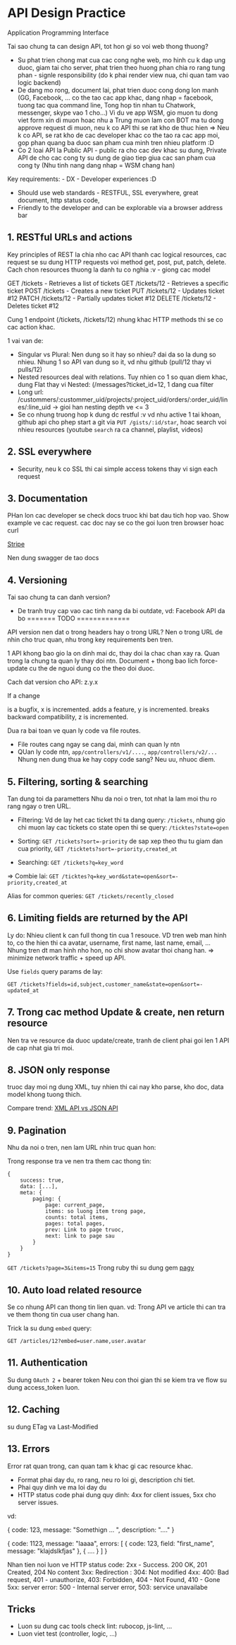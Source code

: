 # API Design Practice

Application Programming Interface

Tai sao chung ta can design API, tot hon gi so voi web thong thuong?
- Su phat trien chong mat cua cac cong nghe web, mo hinh cu k dap ung duoc, giam tai cho server, phat trien theo huong phan chia ro rang tung phan - signle responsibility (do k phai render view nua, chi quan tam vao logic backend)
- De dang mo rong, document lai, phat trien duoc cong dong lon manh (GG, Facebook, ... co the tao cac app khac, dang nhap = facebook, tuong tac qua command line, Tong hop tin nhan tu Chatwork, messenger, skype vao 1 cho...) Vi du ve app WSM, gio muon tu dong viet form xin di muon hoac nhu a Trung muon lam con BOT ma tu dong approve request di muon, neu k co API thi se rat kho de thuc hien => Neu k co API, se rat kho de cac developer khac co the tao ra cac app moi, gop phan quang ba duoc san pham cua minh tren nhieu platform :D 
- Co 2 loai API la Public API - public ra cho cac dev khac su dung, Private API de cho cac cong ty su dung de giao tiep giua cac san pham cua cong ty (Nhu tinh nang dang nhap = WSM chang han)



Key requirements: - DX - Developer experiences :D 
* Should use web standards - RESTFUL, SSL everywhere, great document, http status code, 
* Friendly to the developer and can be explorable via a browser address bar

## 1. RESTful URLs and actions
Key principles of REST la chia nho cac API thanh cac logical resources, cac request se su dung HTTP requests voi method get, post, put, patch, delete. Cach chon resources thuong la danh tu co nghia :v - giong cac model

GET /tickets - Retrieves a list of tickets
GET /tickets/12 - Retrieves a specific ticket
POST /tickets - Creates a new ticket
PUT /tickets/12 - Updates ticket #12
PATCH /tickets/12 - Partially updates ticket #12
DELETE /tickets/12 - Deletes ticket #12

Cung 1 endpoint (/tickets, /tickets/12) nhung khac HTTP methods thi se co cac action khac.

1 vai van de:

+ Singular vs Plural: Nen dung so it hay so nhieu? dai da so la dung so nhieu. Nhung 1 so API van dung so it, vd nhu github (pull/12 thay vi pulls/12)
+ Nested resources deal with relations. Tuy nhien co 1 so quan diem khac, dung Flat thay vi Nested: (/messages?ticket_id=12, 1 dang cua filter
+ Long url: /custommers/:custommer_uid/projects/:project_uid/orders/:order_uid/lines/:line_uid -> gioi han nesting depth ve <= 3
+ Se co nhung truong hop k dung dc restful :v vd nhu active 1 tai khoan, github api cho phep start a git via `PUT /gists/:id/star`, hoac search voi nhieu resources (youtube `search` ra ca channel, playlist, videos)

## 2. SSL everywhere
- Security, neu k co SSL thi cai simple access tokens thay vi sign each request 

## 3. Documentation
PHan lon cac developer se check docs truoc khi bat dau tich hop vao.
Show example ve cac request. cac doc nay se co the goi luon tren browser hoac curl

[Stripe](https://stripe.com/docs/api)

Nen dung swagger de tao docs

## 4. Versioning
Tai sao chung ta can danh version?
+ De tranh truy cap vao cac tinh nang da bi outdate, vd: Facebook API da bo 
======= TODO =============

API version nen dat o trong headers hay o trong URL? Nen o trong URL de nhin cho truc quan, nhu trong key requirements ben tren.

1 API khong bao gio la on dinh mai dc, thay doi la chac chan xay ra. Quan trong la chung ta quan ly thay doi ntn. Document + thong bao lich force-update cu the de nguoi dung co the theo doi duoc. 

Cach dat version cho API: z.y.x

If a change

is a bugfix, x is incremented.
adds a feature, y is incremented.
breaks backward compatibility, z is incremented.


Dua ra bai toan ve quan ly code va file routes.

+ File routes cang ngay se cang dai, minh can quan ly ntn
+ QUan ly code ntn, `app/controllers/v1/....`, `app/controllers/v2/...` Nhung nen dung thua ke hay copy code sang? Neu uu, nhuoc diem.

## 5. Filtering, sorting & searching
Tan dung toi da parametters
Nhu da noi o tren, tot nhat la lam moi thu ro rang ngay o tren URL.

+ Filtering: Vd de lay het cac ticket thi ta dang query: `/tickets`, nhung gio chi muon lay cac tickets co state open thi se query: `/ticktes?state=open`

+ Sorting: `GET /tickets?sort=-priority` de sap xep theo thu tu giam dan cua priority, `GET /ticktets?sort=-priority,created_at` 

+ Searching: `GET /tickets?q=key_word`

=> Combie lai: `GET /ticktes?q=key_word&state=open&sort=-priority,created_at`

Alias for common queries: `GET /tickets/recently_closed`

## 6. Limiting fields are returned by the API
Ly do: Nhieu client k can full thong tin cua 1 resouce. VD tren web man hinh to, co the hien thi ca avatar, username, first name, last name, email, ... Nhung tren dt man hinh nho hon, no chi show avatar thoi chang han. => minimize network traffic + speed up API.

Use `fields` query params de lay:

`GET /tickets?fields=id,subject,customer_name&state=open&sort=-updated_at`

## 7. Trong cac method Update & create, nen return resource
Nen tra ve resource da duoc update/create, tranh de client phai goi len 1 API de cap nhat gia tri moi.

## 8. JSON only response
truoc day moi ng dung XML, tuy nhien thi cai nay kho parse, kho doc, data model khong tuong thich.

Compare trend: [XML API vs JSON API](https://trends.google.com/trends/explore?date=all&q=xml%20api,json%20api)

## 9. Pagination
Nhu da noi o tren, nen lam URL nhin truc quan hon:

Trong response tra ve nen tra them cac thong tin:

```
{ 	
	success: true,
	data: [...],
	meta: {
		paging: {
			page: current_page,
			items: so luong item trong page,
			counts: total items,
			pages: total pages,
			prev: Link to page truoc,
			next: link to page sau
		}
	}
}
```

`GET /tickets?page=3&items=15`
Trong ruby thi su dung gem [pagy](https://github.com/ddnexus/pagy)

## 10. Auto load related resource
Se co nhung API can thong tin lien quan.
vd: Trong API ve article thi can tra ve them thong tin cua user chang han.

Trick la su dung `embed` query:

`GET /articles/12?embed=user.name,user.avatar`

## 11. Authentication
Su dung `OAuth 2` + bearer token
Neu con thoi gian thi se kiem tra ve flow su dung access_token luon.

## 12. Caching
su dung ETag va Last-Modified

## 13. Errors
Error rat quan trong, can quan tam k khac gi cac resource khac.

+ Format phai day du, ro rang, neu ro loi gi, description chi tiet.
+ Phai quy dinh ve ma loi day du
+ HTTP status code phai dung quy dinh: 4xx for client issues, 5xx cho server issues.

vd: 

{
	code: 123,
	message: "Somethign ... ",
	description: "...."
}

{
	code: 1123,
	message: "laaaa",
	errors: [
		{
			code: 123,
			field: "first_name",
			message: "klajdslkfjas"
		}, 
		{
		....
		}
	]
}

Nhan tien noi luon ve HTTP status code:
2xx - Success. 200 OK, 201 Created, 204 No content
3xx: Redirection : 304: Not modified
4xx: 400: Bad request, 401 - unauthorize, 403: Forbidden, 404 - Not Found, 410 - Gone
5xx: server error: 500 - Internal server error, 503: service unavailabe

## Tricks
+ Luon su dung cac tools check lint: rubocop, js-lint, ...
+ Luon viet test (controller, logic, ...)
